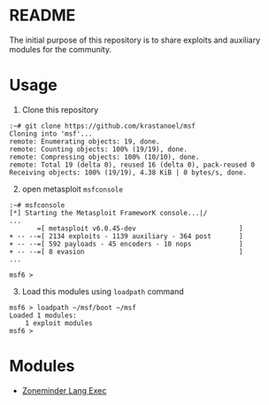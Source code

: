 # README
The initial purpose of this repository is to share exploits and auxiliary modules for the community.

# Usage
1. Clone this repository
```
:~# git clone https://github.com/krastanoel/msf
Cloning into 'msf'...
remote: Enumerating objects: 19, done.
remote: Counting objects: 100% (19/19), done.
remote: Compressing objects: 100% (10/10), done.
remote: Total 19 (delta 0), reused 16 (delta 0), pack-reused 0
Receiving objects: 100% (19/19), 4.38 KiB | 0 bytes/s, done.
```
2. open metasploit `msfconsole`
```
:~# msfconsole
[*] Starting the Metasploit FrameworK console...|/
...
       =[ metasploit v6.0.45-dev                          ]
+ -- --=[ 2134 exploits - 1139 auxiliary - 364 post       ]
+ -- --=[ 592 payloads - 45 encoders - 10 nops            ]
+ -- --=[ 8 evasion                                       ]
...

msf6 >
```
3. Load this modules using `loadpath` command
```
msf6 > loadpath ~/msf/boot ~/msf
Loaded 1 modules:
    1 exploit modules
msf6 >
```

# Modules
* [Zoneminder Lang Exec](exploits/unix/webapp/zoneminder_lang_exec.rb)
